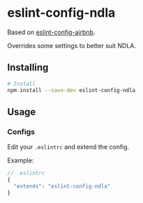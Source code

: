 # eslint-config-ndla

Based on [eslint-config-airbnb](https://github.com/airbnb/javascript/tree/master/packages/eslint-config-airbnb).

Overrides some settings to better suit NDLA.

## Installing

```bash
# Install
npm install --save-dev eslint-config-ndla
```

## Usage

### Configs

Edit your `.eslintrc` and extend the config.

Example:

```javascript
// .eslintrc
{
  "extends": "eslint-config-ndla"
}
```
